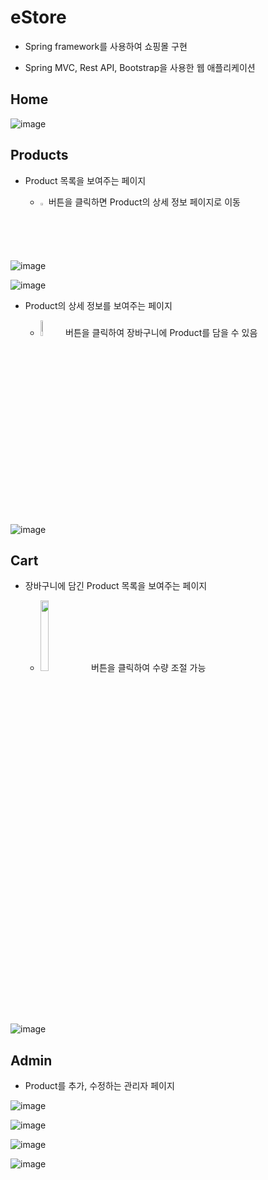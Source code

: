 # eStore

- Spring framework를 사용하여 쇼핑몰 구현

- Spring MVC, Rest API, Bootstrap을 사용한 웹 애플리케이션

  

## Home

![image](https://user-images.githubusercontent.com/56067179/104452748-c754e200-55e6-11eb-9543-8480c8815acf.png)



## Products

- Product 목록을 보여주는 페이지

  - <img src = "https://user-images.githubusercontent.com/56067179/104453103-42b69380-55e7-11eb-91a0-7ae8b8def0de.png" width="2%"> 버튼을 클릭하면 Product의 상세 정보 페이지로 이동


  
![image](https://user-images.githubusercontent.com/56067179/104452775-ccb22c80-55e6-11eb-998f-6341014c93c5.png)




![image](https://user-images.githubusercontent.com/56067179/104452789-d471d100-55e6-11eb-9a60-783ffc88e11f.png)




- Product의 상세 정보를 보여주는 페이지

  -  <img src = "https://user-images.githubusercontent.com/56067179/104453114-46e2b100-55e7-11eb-9b5f-506f7839bf12.png" width="8%"> 버튼을 클릭하여 장바구니에  Product를 담을 수 있음

  

![image](https://user-images.githubusercontent.com/56067179/104452804-da67b200-55e6-11eb-9d38-c321a93b5949.png)



## Cart

- 장바구니에 담긴 Product 목록을 보여주는 페이지

  - <img src = "https://user-images.githubusercontent.com/56067179/104453126-4b0ece80-55e7-11eb-9ca6-35cef6adab8c.png" width="17%"> 버튼을 클릭하여 수량 조절 가능

  

![image](https://user-images.githubusercontent.com/56067179/104454085-adb49a00-55e8-11eb-88db-93c40b6ee582.png)



## Admin

- Product를 추가, 수정하는 관리자 페이지



![image](https://user-images.githubusercontent.com/56067179/104452818-dfc4fc80-55e6-11eb-9787-a4701d27cec5.png)



![image](https://user-images.githubusercontent.com/56067179/104455905-4815dd00-55eb-11eb-8ab0-7d1ede6526dc.png)



![image](https://user-images.githubusercontent.com/56067179/104452844-e8b5ce00-55e6-11eb-93da-336b942e7354.png)



![image](https://user-images.githubusercontent.com/56067179/104452861-ee131880-55e6-11eb-824f-b6c2deac9b60.png)
